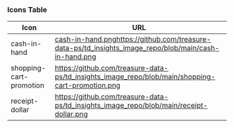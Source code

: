 ### Icons Table

| Icon| URL |
|----------|----------|
| cash-in-hand | [cash-in-hand.png](https://github.com/treasure-data-ps/td_insights_image_repo/blob/main/cash-in-hand.png)https://github.com/treasure-data-ps/td_insights_image_repo/blob/main/cash-in-hand.png | 
| shopping-cart-promotion | https://github.com/treasure-data-ps/td_insights_image_repo/blob/main/shopping-cart-promotion.png| 
| receipt-dollar | https://github.com/treasure-data-ps/td_insights_image_repo/blob/main/receipt-dollar.png | 
